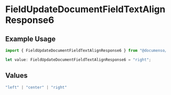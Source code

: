 # FieldUpdateDocumentFieldTextAlignResponse6

## Example Usage

```typescript
import { FieldUpdateDocumentFieldTextAlignResponse6 } from "@documenso/sdk-typescript/models/operations";

let value: FieldUpdateDocumentFieldTextAlignResponse6 = "right";
```

## Values

```typescript
"left" | "center" | "right"
```